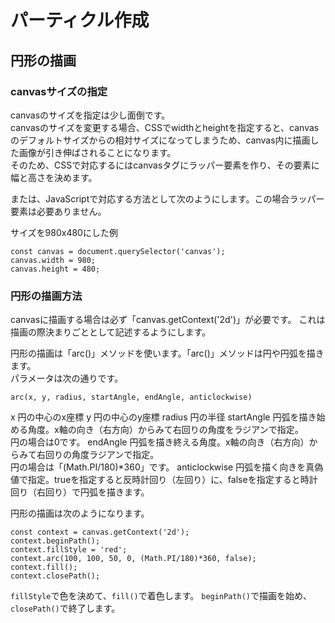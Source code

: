 # パーティクル作成
## 円形の描画
### canvasサイズの指定
canvasのサイズを指定は少し面倒です。  
canvasのサイズを変更する場合、CSSでwidthとheightを指定すると、canvasのデフォルトサイズからの相対サイズになってしまうため、canvas内に描画した画像が引き伸ばされることになります。  
そのため、CSSで対応するにはcanvasタグにラッパー要素を作り、その要素に幅と高さを決めます。

または、JavaScriptで対応する方法として次のようにします。この場合ラッパー要素は必要ありません。

サイズを980x480にした例
```
const canvas = document.querySelector('canvas');
canvas.width = 980;
canvas.height = 480;
```

### 円形の描画方法
canvasに描画する場合は必ず「canvas.getContext('2d')」が必要です。
これは描画の際決まりごととして記述するようにします。

円形の描画は「arc()」メソッドを使います。「arc()」メソッドは円や円弧を描きます。  
パラメータは次の通りです。

```
arc(x, y, radius, startAngle, endAngle, anticlockwise)
```

x
円の中心のx座標
y
円の中心のy座標
radius
円の半径
startAngle
円弧を描き始める角度。x軸の向き（右方向）からみて右回りの角度をラジアンで指定。  
円の場合は0です。
endAngle
円弧を描き終える角度。x軸の向き（右方向）からみて右回りの角度ラジアンで指定。  
円の場合は「(Math.PI/180)*360」です。
anticlockwise
円弧を描く向きを真偽値で指定。trueを指定すると反時計回り（左回り）に、falseを指定すると時計回り（右回り）で円弧を描きます。

円形の描画は次のようになります。
```
const context = canvas.getContext('2d');
context.beginPath();
context.fillStyle = 'red';
context.arc(100, 100, 50, 0, (Math.PI/180)*360, false);
context.fill();
context.closePath();
```
`fillStyle`で色を決めて、`fill()`で着色します。
`beginPath()`で描画を始め、`closePath()`で終了します。

